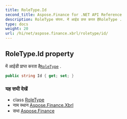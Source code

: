 ```yaml
---
title: RoleType.Id
second_title: Aspose.Finance for .NET API Reference
description: RoleType संपत्त. में आईड प्रप्त करत हैRoleType .
type: docs
weight: 20
url: /hi/net/aspose.finance.xbrl/roletype/id/
---
```

## RoleType.Id property

में आईडी प्राप्त करता है[`RoleType`](../) .

```csharp
public string Id { get; set; }
```

### यह सभी देखें

* class [RoleType](../)
* नाम स्थान [Aspose.Finance.Xbrl](../../roletype/)
* सभा [Aspose.Finance](../../../)


